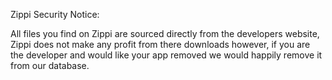 Zippi Security Notice:

All files you find on Zippi are sourced directly from the developers website, Zippi does not make any profit from there downloads however, if
you are the developer and would like your app removed we would happily remove it from our database.
